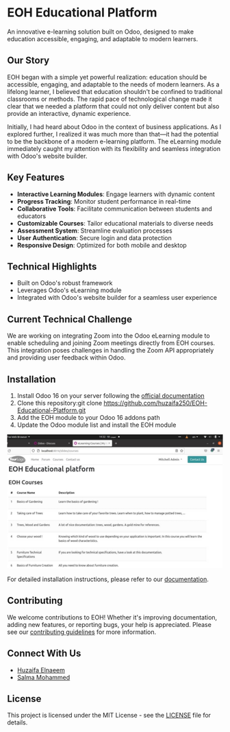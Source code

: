 # EOH Educational Platform

An innovative e-learning solution built on Odoo, designed to make education accessible, engaging, and adaptable to modern learners.

## Our Story

EOH began with a simple yet powerful realization: education should be accessible, engaging, and adaptable to the needs of modern learners. As a lifelong learner, I believed that education shouldn't be confined to traditional classrooms or methods. The rapid pace of technological change made it clear that we needed a platform that could not only deliver content but also provide an interactive, dynamic experience.

Initially, I had heard about Odoo in the context of business applications. As I explored further, I realized it was much more than that—it had the potential to be the backbone of a modern e-learning platform. The eLearning module immediately caught my attention with its flexibility and seamless integration with Odoo's website builder.

## Key Features

- **Interactive Learning Modules**: Engage learners with dynamic content
- **Progress Tracking**: Monitor student performance in real-time
- **Collaborative Tools**: Facilitate communication between students and educators
- **Customizable Courses**: Tailor educational materials to diverse needs
- **Assessment System**: Streamline evaluation processes
- **User Authentication**: Secure login and data protection
- **Responsive Design**: Optimized for both mobile and desktop

## Technical Highlights

- Built on Odoo's robust framework
- Leverages Odoo's eLearning module
- Integrated with Odoo's website builder for a seamless user experience

## Current Technical Challenge

We are working on integrating Zoom into the Odoo eLearning module to enable scheduling and joining Zoom meetings directly from EOH courses. This integration poses challenges in handling the Zoom API appropriately and providing user feedback within Odoo.

## Installation

1. Install Odoo 16 on your server following the [official documentation](https://www.odoo.com/documentation/16.0/administration/install.html)
2. Clone this repository:git clone https://github.com/huzaifa250/EOH-Educational-Platform.git
3. Add the EOH module to your Odoo 16 addons path
4. Update the Odoo module list and install the EOH module


![Screenshot of the application](images/app_screen.jpeg)

For detailed installation instructions, please refer to our [documentation](link-to-docs).

## Contributing

We welcome contributions to EOH! Whether it's improving documentation, adding new features, or reporting bugs, your help is appreciated. Please see our [contributing guidelines](link-to-contributing) for more information.

## Connect With Us

- [Huzaifa Elnaeem](https://www.linkedin.com/in/huzaifa-elnaeem-415042a6/)
- [Salma Mohammed](https://www.linkedin.com/in/salma-mohammed-3155a61a4/)

## License

This project is licensed under the MIT License - see the [LICENSE](link-to-license) file for details.
